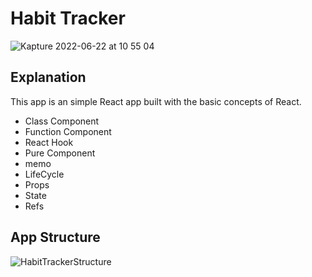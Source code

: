# Habit Tracker
![Kapture 2022-06-22 at 10 55 04](https://user-images.githubusercontent.com/65494027/175061341-2be59c46-6d12-4410-b7a4-2399c201ea36.gif)

## Explanation

This app is an simple React app built with the basic concepts of React.

- Class Component
- Function Component
- React Hook
- Pure Component
- memo
- LifeCycle
- Props
- State
- Refs

## App Structure
![HabitTrackerStructure](https://user-images.githubusercontent.com/65494027/175059348-97c8c1bc-1f11-414a-860f-a2f7b743aa04.jpg)



